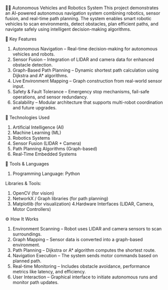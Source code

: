 🚗🤖 Autonomous Vehicles and Robotics System
This project demonstrates an AI-powered autonomous navigation system combining robotics, sensor fusion, and real-time path planning. The system enables smart robotic vehicles to scan environments, detect obstacles, plan efficient paths, and navigate safely using intelligent decision-making algorithms.

🔑 Key Features

1. Autonomous Navigation – Real-time decision-making for autonomous vehicles and robots.
2. Sensor Fusion – Integration of LIDAR and camera data for enhanced obstacle detection.
3. Graph-Based Path Planning – Dynamic shortest path calculation using Dijkstra and A* algorithms.
4. Live Environment Mapping – Graph construction from real-world sensor input.
5. Safety & Fault Tolerance – Emergency stop mechanisms, fail-safe operations, and sensor redundancy.
6. Scalability – Modular architecture that supports multi-robot coordination and future upgrades.

🧠 Technologies Used

1. Artificial Intelligence (AI)
2. Machine Learning (ML)
3. Robotics Systems
4. Sensor Fusion (LIDAR + Camera)
5. Path Planning Algorithms (Graph-based)
6. Real-Time Embedded Systems

🧰 Tools & Languages
1. Programming Language: Python

Libraries & Tools:

1. OpenCV (for vision)
2. NetworkX / Graph libraries (for path planning)
3. Matplotlib (for visualization)
4.Hardware Interfaces (LIDAR, Camera, Motor Controllers)

⚙️ How It Works

1. Environment Scanning – Robot uses LIDAR and camera sensors to scan surroundings.
2. Graph Mapping – Sensor data is converted into a graph-based environment.
3. Path Planning – Dijkstra or A* algorithm computes the shortest route.
4. Navigation Execution – The system sends motor commands based on planned path.
5. Real-time Monitoring – Includes obstacle avoidance, performance metrics like latency, and efficiency.
6. User Interaction – Graphical interface to initiate autonomous runs and monitor path updates.
